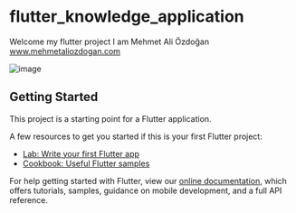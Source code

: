 # flutter_knowledge_application

Welcome my flutter project
I am Mehmet Ali Özdoğan
www.mehmetaliozdogan.com


![image](https://user-images.githubusercontent.com/77240685/169875477-381bdcb1-26d0-4569-b512-daea8e9a1b26.png)



## Getting Started

This project is a starting point for a Flutter application.

A few resources to get you started if this is your first Flutter project:

- [Lab: Write your first Flutter app](https://flutter.dev/docs/get-started/codelab)
- [Cookbook: Useful Flutter samples](https://flutter.dev/docs/cookbook)

For help getting started with Flutter, view our
[online documentation](https://flutter.dev/docs), which offers tutorials,
samples, guidance on mobile development, and a full API reference.
